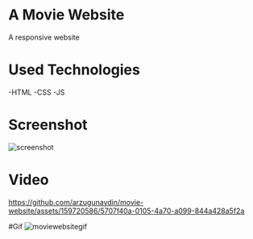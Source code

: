 # A Movie Website
A responsive website

# Used Technologies
-HTML
-CSS
-JS

# Screenshot
![screenshot](https://github.com/arzugunaydin/movie-website/assets/159720586/ea7e8628-59a5-4142-bd8a-640bae38b8ba)

# Video 

https://github.com/arzugunaydin/movie-website/assets/159720586/5707f40a-0105-4a70-a099-844a428a5f2a

#Gif
![moviewebsitegif](https://github.com/arzugunaydin/movie-website/assets/159720586/35b74c07-6ccb-470f-9e00-6ede2139feef)

